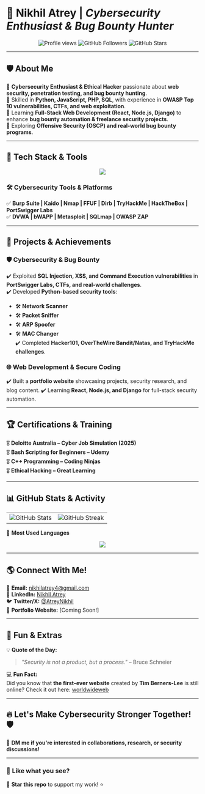 # 🚀 **Nikhil Atrey** | *Cybersecurity Enthusiast & Bug Bounty Hunter*

[](https://git.io/typing-svg)

<div align="center"> 
<img src="https://komarev.com/ghpvc/?username=NikhilAtrey&color=blue&style=flat-square" alt="Profile views"> 
<img src="https://img.shields.io/github/followers/NikhilAtrey?label=Followers&style=social" alt="GitHub Followers">
 <img src="https://img.shields.io/github/stars/NikhilAtrey?label=GitHub%20Stars&style=social" alt="GitHub Stars">
</div>

---

## 🛡️ **About Me**

🔹 **Cybersecurity Enthusiast & Ethical Hacker** passionate about **web security, penetration testing, and bug bounty hunting**.  
🔹 Skilled in **Python, JavaScript, PHP, SQL**, with experience in **OWASP Top 10 vulnerabilities, CTFs, and web exploitation**.  
🔹 Learning **Full-Stack Web Development (React, Node.js, Django)** to enhance **bug bounty automation & freelance security projects**.  
🔹 Exploring **Offensive Security (OSCP) and real-world bug bounty programs**.

---

## 🚀 **Tech Stack & Tools**

<p align="center">
 <img src="https://skillicons.dev/icons?i=python,javascript,php,html,css,react,nodejs,django,mysql,bash,linux,git,github,kali,vscode" />
</p>

### 🛠️ **Cybersecurity Tools & Platforms**

✅ **Burp Suite | Kaido | Nmap | FFUF | Dirb | TryHackMe | HackTheBox | PortSwigger Labs**  
✅ **DVWA | bWAPP | Metasploit | SQLmap | OWASP ZAP**

---

## 🎯 **Projects & Achievements**

### 🛡️ **Cybersecurity & Bug Bounty**

✔️ Exploited **SQL Injection, XSS, and Command Execution vulnerabilities** in **PortSwigger Labs, CTFs, and real-world challenges**.  
✔️ Developed **Python-based security tools**:

- 🛠 **Network Scanner**
- 🛠 **Packet Sniffer**
- 🛠 **ARP Spoofer**
- 🛠 **MAC Changer**  
  ✔️ Completed **Hacker101, OverTheWire Bandit/Natas, and TryHackMe challenges**.

### 🌐 **Web Development & Secure Coding**

✔️ Built a **portfolio website** showcasing projects, security research, and blog content. 
✔️ Learning **React, Node.js, and Django** for full-stack security automation.

---

## 🏆 **Certifications & Training**

🎖️ **Deloitte Australia – Cyber Job Simulation (2025)**  
🎖️ **Bash Scripting for Beginners – Udemy**  
🎖️ **C++ Programming – Coding Ninjas**  
🎖️ **Ethical Hacking – Great Learning**

---

## 📊 **GitHub Stats & Activity**

<table align="center">
<tr>
 <td>
 <img src="https://github-readme-stats.vercel.app/api?username=NikhilAtrey&show_icons=true&theme=radical" alt="GitHub Stats">
 </td>
 <td>
 <img src="https://github-readme-streak-stats.herokuapp.com/?user=NikhilAtrey&theme=radical" alt="GitHub Streak">
 </td>
</tr>
</table>

🎯 **Most Used Languages**

<p align="center">
 <img src="https://github-readme-stats.vercel.app/api/top-langs/?username=NikhilAtrey&layout=compact&theme=radical" />
</p>

---

## 🌎 **Connect With Me!**

📧 **Email:** [nikhilatrey4@gmail.com](mailto:nikhilatrey4@gmail.com)  
💼 **LinkedIn:** [Nikhil Atrey](https://www.linkedin.com/in/nikhil-atrey01/)  
🐦 **Twitter/X:** [@AtreyNikhil](https://x.com/AtreyNikhil)  
🚀 **Portfolio Website:** [Coming Soon!]

---

## 🎨 **Fun & Extras**

💡 **Quote of the Day:**

> *"Security is not a product, but a process."* – Bruce Schneier

💻 **Fun Fact:**  
Did you know that **the first-ever website** created by **Tim Berners-Lee** is still online? Check it out here: [worldwideweb](http://info.cern.ch/)

---

## 🔥 **Let's Make Cybersecurity Stronger Together!** 🛡️

💬 **DM me if you're interested in collaborations, research, or security discussions!**

---

### 🎯 **Like what you see?**

📌 **Star this repo** to support my work! ⭐
